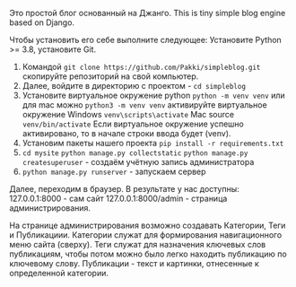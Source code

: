 Это простой блог основанный на Джанго.
This is tiny simple blog engine based on Django.


Чтобы установить его себе выполните следующее:
Установите Python >= 3.8, установите Git.


1. Командой ```git clone https://github.com/Pakki/simpleblog.git``` скопируйте репозиторий на свой компьютер.
2. Далее, войдите в директорию с проектом - ```cd simpleblog```
3. Установите виртуальное окружение python
        ```python -m venv venv```
      или для mac можно ```python3 -m venv venv```
      активируйте виртуальное окружение
      Windows ```venv\scripts\activate```
      Mac source ```venv/bin/activate```
      Если виртуальное окружение успешно активировано, то в начале строки ввода будет (venv).
4. Установим пакеты нашего проекта ```pip install -r requirements.txt```
5. ```cd mysite```
    ```python manage.py collectstatic```
    ```python manage.py createsuperuser``` - создаём учётную запись администратора
6. ```python manage.py runserver``` - запускаем сервер

Далее, переходим в браузер.
В результате у нас доступны: 127.0.0.1:8000 - сам сайт
127.0.0.1:8000/admin - страница администрирования.

На странице администрирования возможно создавать Категории, Теги и Публикациии.
Категории служат для формирования навигационного меню сайта (сверху).
Теги служат для назначения ключевых слов публикациям, чтобы потом можно было легко находить публикацию по ключевому слову.
Публикации - текст и картинки, отнесенные к определенной категории.
